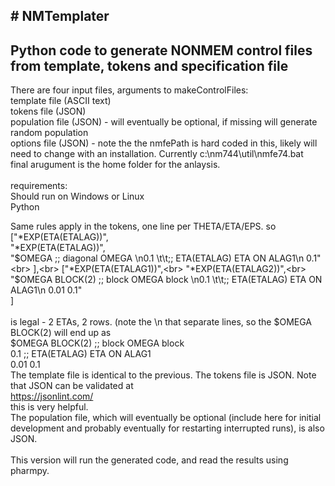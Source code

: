 <h2># NMTemplater</h1>
<h2>Python code to generate NONMEM control files from template, tokens and specification file</h2>
There are four input files, arguments to makeControlFiles: <br>
   template file (ASCII text)<br>
   tokens file (JSON)<br>
   population file (JSON) - will eventually be optional, if missing will generate random population<br>
   options file (JSON) - note the the nmfePath is hard coded in this, likely will need to change with an installation. Currently c:\nm744\util\nmfe74.bat<br>
   final arugument is the home folder for the anlaysis.<br>
<br>
requirements:<br>
Should run on Windows or Linux<br>
Python <br>

Same rules apply in the tokens, one line per THETA/ETA/EPS. so<br>
["*EXP(ETA(ETALAG))",<br>
			"*EXP(ETA(ETALAG))",<br>
			"$OMEGA  ;; diagonal OMEGA \n0.1 \t\t;; ETA(ETALAG) ETA ON ALAG1\n 0.1"<br>
		],<br>
		["*EXP(ETA(ETALAG1))",<br>
			"*EXP(ETA(ETALAG2))",<br>
			"$OMEGA BLOCK(2) ;; block OMEGA block \n0.1 \t\t;; ETA(ETALAG) ETA ON ALAG1\n 0.01 0.1"<br>
		]<br>
<br>
is legal - 2 ETAs, 2 rows. (note the \n that separate lines, so the $OMEGA BLOCK(2) will end up as<br>
$OMEGA BLOCK(2) ;; block OMEGA block <br>
0.1         ;; ETA(ETALAG) ETA ON ALAG1<br>
0.01 0.1<br>
The template file is identical to the previous. The tokens file is JSON. Note that JSON can be validated at<br>
https://jsonlint.com/<br>
this is very helpful.<br>
The population file, which will eventually be optional (include here for initial development and probably eventually for restarting interrupted runs), is also JSON.<br>
<br>
This version will run the generated code, and read the results using pharmpy.<br>



